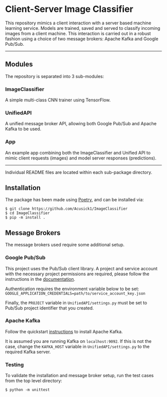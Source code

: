 # Client-Server Image Classifier

This repository mimics a client interaction with a server based machine learning service. Models are trained, saved and served to classify incoming images from a client machine. This interaction is carried out in a robust fashion using a choice of two message brokers: Apache Kafka and Google Pub/Sub.

---
## Modules
The repository is separated into 3 sub-modules:
### ImageClassifier
A simple multi-class CNN trainer using TensorFlow.
### UnifiedAPI
A unified message broker API, allowing both Google Pub/Sub and Apache Kafka to be used.
### App
An example app combining both the ImageClassifier and Unified API to mimic client requests (images) and model server responses (predictions).

---

Individual README files are located within each sub-package directory.
## Installation

The package has been made using [Poetry](https://python-poetry.org/), and can be installed via:

```commandline
$ git clone https://github.com/Acusick1/ImageClassifier
$ cd ImageClassifier
$ pip -m install .
```

## Message Brokers
The message brokers used require some additional setup.

### Google Pub/Sub
This project uses the Pub/Sub client library. A project and service account with the necessary project permissions are required, please follow the instructions in the [documentation](https://cloud.google.com/pubsub/docs/quickstarts).

Authentication requires the environment variable below to be set:
`GOOGLE_APPLICATION_CREDENTIALS=path/to/service_account_key.json`

Finally, the `PROJECT` variable in `UnifiedAPI/settings.py` must be set to Pub/Sub project identifier that you created.

### Apache Kafka
Follow the quickstart [instructions](https://kafka.apache.org/quickstart) to install Apache Kafka.

It is assumed you are running Kafka on `localhost:9092`. If this is not the case, change the `KAFKA_HOST` variable in `UnifiedAPI/settings.py` to the required Kafka server.

### Testing
To validate the installation and message broker setup, run the test cases from the top level directory:

```commandline
$ python -m unittest
```